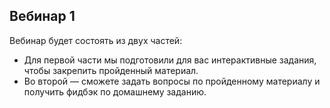 ## Вебинар 1

Вебинар будет состоять из двух частей:

- Для первой части мы подготовили для вас интерактивные задания, чтобы закрепить пройденный материал.
- Во второй — сможете задать вопросы по пройденному материалу и получить фидбэк по домашнему заданию.